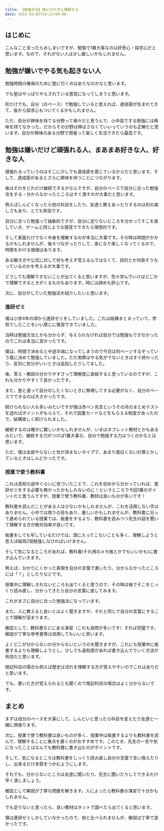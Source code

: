 ```yaml
---
title: 【勉強方法】塾に行かずに理解する
date: 2019-03-05T14:21+09:00
---
```


## はじめに
こんなこと言ったらおしまいですが、勉強で1番大事なのは好奇心・探求心だと思います。なので、それがない人は少し厳しいかもしれません。

## 勉強が嫌いでやる気も起きない人

勉強時間の確保のために塾に行くのはありなのかなと思います。

でも塾はやっぱりやらされている感覚になってしまうと思います。

形だけでも、自分（のペース）で勉強していると思えれば、達成感が生まれてきて、後から探求心もついてくるかもしれません。

ただ、自分が興味を持てる分野って様々だと思うんで、小中高でする勉強には興味を持てなかった。だからその分野は伸ばさなくていいっていうのも正解だと思います。自分が興味のある分野で頑張って楽しく生活できたら最高です。

## 勉強は嫌いだけど頑張れる人、まあまあ好きな人、好きな人

頑張れるっていうのはそこに少しでも達成感を感じているからだと思います。そして、達成感があるとさらに興味を持つことにつながります。

後はそれをどれだけ継続できるかなんですが、自分のペースで自分に合った勉強法をする・分からなかったところはすぐ潰すのが大事だと思います。

例えばしんどくなったら他の科目をしたり、友達と教えあったりするのは別の楽しさもあり、とても有効です。

自分に合った勉強って抽象的ですが、自分に足りないところを分かってそこを直していき、ゲームと同じような感覚でできたら理想的です。

そして表面だけでなく中身を理解するのが本当に大事です。その時は時間がかかるかもしれませんが、後々つながったりして、楽になり楽しくなってくるので、時間をかける価値はあります。

ある解き方や公式に対して何も考えず覚えるんではなくて、目的とか何故そうなっているのかを考えるが大事です。

どうしても理解できないことが出てくると思いますが、色々学んでいけばどこかで理解できるときがくるものもあります。時には諦めも肝心です。

次に、自分がしていた勉強法を紹介したいと思います。

### 進研ゼミ

僕は小学4年の頃から進研ゼミをしていました。これは結構まとまっていて、学校でしたことをいい感じに復習できていました。

当時は勉強方法とかも分からず、与えられなければ自分では勉強もできなかったのでこれは本当に良かったです。

僕は、時間で決めると中途半端になってしまうので今日は何ページするぞっていう風に決めて勉強していました。ただ実際はやる気がでないときはすぐ終わったり、反対に気分がいいときは追加したりしてました。

後、答え・解説の分かりやすさって理解度に直結すると思っているのですが、これも分かりやすくて良かったです。

また、塾と違って自分のしたくないときに無理してする必要がなく、自分のペースでできるのは大きかったです。

続けられない人も多いみたいですが僕は赤ペン先生というその月のまとめテストを送ればポイントがもらえて、それで図書カードなどをもらえる制度があったので、結構楽しく続けられました。

継続するのは確かに難しいかもしれませんが、いまはタブレット教材とかもあるみたいで、継続する力がつけば1番大事な、自分で勉強する力はつくのかなとは思います。

ただ、僕は全部やらないと気が済まないタイプで、あまり面白くない計算とかしているときはしんどかったです。

### 授業で使う教科書

これは高校の途中ぐらいに気づいたことで、これを初めから分かっていれば、進研ゼミをする必要も無かったかもしれないのに！というところで今回1番のポイントだと思うんですが、授業で使う教科書、教材は良いものが多いです！

教科書を読んだことがある人は少ないかもしれませんが、これを活用しない手はありません。小中では周りの目もあり、厳しいかもしれませんが、教科書に沿って進められている授業では、板書をするより、教科書を読みつつ先生の話を聞いて理解する方が絶対効率が良いです。

板書をしても写しているだけでは、頭に入ってこないことも多く、理解しようと思えば結局2倍勉強しなければいけません。

そして気になるところがあれば、教科書(それ用のメモ帳とかでもいいかも)に書き込んでいきます。

例えば、分かりにくかった表現を自分の言葉で書いたり、分からなかったところには「？」としたりなどです。

授業中に理解しきれないところも出てくると思うので、その時は後でそこをじっくり読み直し、分かってきたら自分の言葉に直してみます。

これがまさに自分に合った勉強法になっています。

また、人に教えると良いとはよく聞きますが、それと同じで自分の言葉にすることで理解が深まります。

確認として、教科書などにある演習（これも良問が多いです）すれば完璧です。
解説が丁寧な参考書等は信用してもいいと思います。

よくどこが分からないか分からないというのを聞きますが、これにも授業中に板書するよりも理解しようとし、少しでも違和感があれば書き込んででいく方法が有効だと思います。

暗記科目の場合も例えば歴史は流れを理解する方が覚えやすいのでこれはありだと思います。

でも、書いた方が覚えられるとも聞くので暗記科目の場合はよく分からないです。

## まとめ

まずは自分のペースを大事にして、しんどいと思ったら科目を変えたり友達と一緒に頑張ります。

次に、授業で使う教科書は良いものが多く、授業中は板書するよりも教科書を読んで、理解することに重点を置くのがおすすめです。このとき、先生の一言や気になったことはなんでも教科書に書き込むのがポイントです。

そして、気になるところは教科書をじっくり読み直し自分の言葉で言い換えたりし、出来るだけ本質をつかむようにします。

それでも、分からないところは友達に聞いたり、先生に聞いたりしてできるだけ早く潰しましょう。

確認として解説が丁寧な問題を解きます。人によったら教科書の演習で十分かもしれません。

でも足りないと思ったら、良い教材はネットで調べたら出てくると思います。

僕は進研ゼミしかしていなかったので、他と比べられませんが、解説は丁寧で良かったです。
